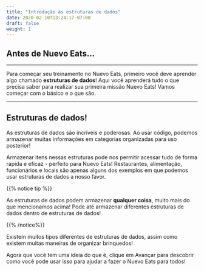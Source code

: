```yaml
---
title: "Introdução às estruturas de dados"
date: 2020-02-10T13:24:17-07:00
draft: false
weight: 1
---
```


<!--<link rel="stylesheet" href="../../style.css">-->

## Antes de Nuevo Eats...

<hr> 

Para começar seu treinamento no Nuevo Eats, primeiro você deve aprender algo chamado **estruturas de dados**! Aqui você aprenderá tudo o que precisa saber para realizar sua primeira missão Nuevo Eats! Vamos começar com o básico e o que são.

<hr>

## Estruturas de dados!

As estruturas de dados são incríveis e poderosas. Ao usar código, podemos armazenar muitas informações em categorias organizadas para uso posterior!

Armazenar itens nessas estruturas pode nos permitir acessar tudo de forma rápida e eficaz - perfeito para Nuevo Eats! Restaurantes, alimentação, funcionários e locais são apenas alguns dos exemplos em que podemos usar estruturas de dados a nosso favor.

{{% notice tip %}}

As estruturas de dados podem armazenar **qualquer coisa**, muito mais do que mencionamos acima!
Pode até armazenar diferentes estruturas de dados dentro de estruturas de dados!

{{% /notice%}}

Existem muitos tipos diferentes de estruturas de dados, assim como existem muitas maneiras de organizar brinquedos!

Agora que você tem uma ideia do que é, clique em Avançar para descobrir como você pode usar isso para ajudar a fazer o Nuevo Eats para todos!